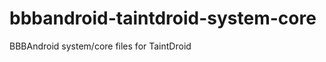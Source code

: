 bbbandroid-taintdroid-system-core
=================================

BBBAndroid system/core files for TaintDroid

